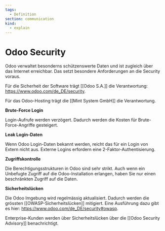 ```yaml
---
tags:
  - Definition
section: communication
kind:
  - explain
---
```


# Odoo Security

Odoo verwaltet besonderns schützenswerte Daten und ist zugleich über das Internet erreichbar. Das setzt besondere Anforderungen an die Security voraus.

Für die Sicherheit der Software trägt [[Odoo S.A.]] die Verantwortung: <https://www.odoo.com/de_DE/security>.

Für das Odoo-Hosting trägt die [[Mint System GmbH]] die Verantwortung.

**Brute-Force Login**

Login-Aufrufe werden verzögert. Dadurch werden die Kosten für Brute-Force-Angriffe gesteigert.

**Leak Login-Daten**

Wenn Odoo Login-Daten bekannt werden, reicht das für ein Login von Extern nicht aus. Externe Logins erfordern eine 2-Faktor-Authentisierung.

**Zugriffskontrolle**

Die Berechtigungsstrukturen in Odoo sind sehr strikt. Auch wenn ein Unbefugte Zugriff auf die Odoo-Installation erlangen, haben Sie nur einen beschränkten Zugriff auf die Daten.

**Sicherheitslücken**

Die Odoo Imgebung wird regelmässig aktualisiert. Dadurch werden die grössten [[OWASP-Sicherheitslücken]] mitigiert. Eine Ausführung dazu gibt es hier: <https://www.odoo.com/de_DE/security#owasp>.

Enterprise-Kunden werden über Sicherheitslücken über die [[Odoo Security Advisory]] benachrichtigt.
